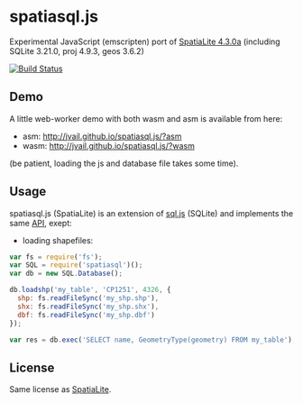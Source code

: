 # spatiasql.js

Experimental JavaScript (emscripten) port of [SpatiaLite 4.3.0a](https://www.gaia-gis.it/fossil/libspatialite/index) (including SQLite 3.21.0, proj 4.9.3, geos 3.6.2)

[![Build Status](https://travis-ci.org/jvail/spatiasql.js.svg?branch=master)](https://travis-ci.org/jvail/spatiasql.js)

## Demo
A little web-worker demo with both wasm and asm is available from here:

* asm: http://jvail.github.io/spatiasql.js/?asm
* wasm: http://jvail.github.io/spatiasql.js/?wasm

(be patient, loading the js and database file takes some time).

## Usage
spatiasql.js (SpatiaLite) is an extension of [sql.js](https://github.com/kripken/sql.js/) (SQLite) and implements the same [API](https://github.com/kripken/sql.js/#usage), exept:

 - loading shapefiles:
```js
var fs = require('fs');
var SQL = require('spatiasql')();
var db = new SQL.Database();

db.loadshp('my_table', 'CP1251', 4326, {
  shp: fs.readFileSync('my_shp.shp'),
  shx: fs.readFileSync('my_shp.shx'),
  dbf: fs.readFileSync('my_shp.dbf')
});

var res = db.exec('SELECT name, GeometryType(geometry) FROM my_table');
```

## License
Same license as [SpatiaLite](https://www.gaia-gis.it/fossil/libspatialite/index).
